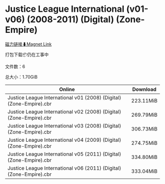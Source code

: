 # Justice League International (v01-v06) (2008-2011) (Digital) (Zone-Empire)

[磁力链接⬇Magnet Link](magnet:?xt=urn:btih:ddf20e1785d7dc6297615ec45ba4398814c208ca&dn=Justice%20League%20International%20%28v01-v06%29%20%282008-2011%29%20%28Digital%29%20%28Zone-Empire%29)

打包下载📦仍在工事中

文件数：6

总大小：1.70GiB

Online | Download
--- | ---
Justice League International v01 (2008) (Digital) (Zone-Empire).cbr | 223.11MiB
Justice League International v02 (2008) (Digital) (Zone-Empire).cbr | 269.79MiB
Justice League International v03 (2008) (Digital) (Zone-Empire).cbr | 306.73MiB
Justice League International v04 (2009) (Digital) (Zone-Empire).cbr | 274.75MiB
Justice League International v05 (2011) (Digital) (Zone-Empire).cbr | 334.80MiB
Justice League International v06 (2011) (Digital) (Zone-Empire).cbr | 333.04MiB